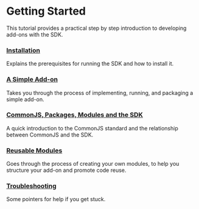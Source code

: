 # Getting Started #

This tutorial provides a practical step by step introduction to developing
add-ons with the SDK.

### [Installation](#guide/addon-development/installation) ###
Explains the prerequisites for running the SDK and how to install
it.

### [A Simple Add-on](#guide/addon-development/implementing-simple-addon) ###
Takes you through the process of implementing, running, and packaging a simple
add-on.

### [CommonJS, Packages, Modules and the SDK](#guide/addon-development/commonjs) ###
A quick introduction to the CommonJS standard and the relationship between
CommonJS and the SDK.

### [Reusable Modules](#guide/addon-development/implementing-reusable-module) ###
Goes through the process of creating your own modules, to help you structure
your add-on and promote code reuse.

### [Troubleshooting](#guide/addon-development/troubleshooting) ###
Some pointers for help if you get stuck.
